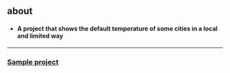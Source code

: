 <h2>about</h2>

- <h4>A project that shows the default temperature of some cities in a local and limited way</h4>

<hr/>

<h3>
  <a href = "https://mmd-web.github.io/Weather_Page">Sample project</a>
</h3>

